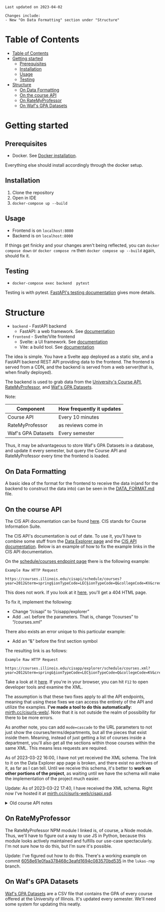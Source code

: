 ```
Last updated on 2023-04-02

Changes include:
- New "On Data Formatting" section under "Structure"
```

# Table of Contents

- [Table of Contents](#table-of-contents)
- [Getting started](#getting-started)
  - [Prerequisites](#prerequisites)
  - [Installation](#installation)
  - [Usage](#usage)
  - [Testing](#testing)
- [Structure](#structure)
  - [On Data Formatting](#on-data-formatting)
  - [On the course API](#on-the-course-api)
  - [On RateMyProfessor](#on-ratemyprofessor)
  - [On Waf's GPA Datasets](#on-wafs-gpa-datasets)

# Getting started

## Prerequisites

- Docker. See [Docker installation](https://docs.docker.com/install/).

Everything else should install accordingly through the docker setup.

## Installation

1. Clone the repository
2. Open in IDE
3. `docker-compose up --build`

## Usage

- Frontend is on `localhost:8080`
- Backend is on `localhost:8000`

If things get finicky and your changes aren't being reflected, you can `docker compose down` or `docker compose rm` then `docker compose up --build` again, should fix it.

## Testing

- `docker-compose exec backend  pytest`

Testing is with pytest. [FastAPI's testing documentation](https://fastapi.tiangolo.com/tutorial/testing/) gives more details.

# Structure

- `backend` - FastAPI backend
  - FastAPI: a web framework. See [documentation](https://fastapi.tiangolo.com/)
- `frontend` - Svelte/Vite frontend
  - Svelte: a UI framework. See [documentation](https://svelte.dev/docs)
  - Vite: a build tool. See [documentation](https://vitejs.dev/guide/)

The idea is simple. You have a Svelte app deployed as a static site, and a FastAPI backend REST API providing data to the frontend. The frontend is served from a CDN, and the backend is served from a web server(that is, when finally deployed).

The backend is used to grab data from the [University's Course API](https://courses.illinois.edu/cisdocs/api), [RateMyProfessor](https://www.npmjs.com/package/@mtucourses/rate-my-professors), and [Waf's GPA Datasets](https://github.com/wadefagen/datasets). 

Note:

| Component | How frequently it updates |
| --- | --- |
| Course API | Every 10 minutes |
| RateMyProfessor | as reviews come in |
| Waf's GPA Datasets | Every semester |

Thus, it may be advantageous to store Waf's GPA Datasets in a database, and update it every semester, but query the Course API and RateMyProfessor every time the frontend is loaded.

## On Data Formatting

A basic idea of the format for the frontend to receive the data in(and for the backend to construct the data into) can be seen in the [DATA_FORMAT.md](DATA_FORMAT.md) file.

## On the course API

The CIS API documentation can be found [here](https://courses.illinois.edu/cisdocs/). CIS stands for Course Information Suite. 

The CIS API's documentation is out of date. To use it, you'll have to combine some stuff from the [Data Explorer page](https://courses.illinois.edu/cisdocs/explorer) and the [CIS API documentation](https://courses.illinois.edu/cisdocs/api). Below is an example of how to fix the example links in the CIS API documentation.

On the [schedule/courses endpoint page](https://courses.illinois.edu/cisdocs/api/GET/schedule/courses) there is the following example:

```
Example Raw HTTP Request

https://courses.illinois.edu/cisapi/schedule/courses?year=2012&term=spring§ionTypeCode=LEC§ionTypeCode=Q&collegeCode=KV&creditHours=3&subject=CHEM&sessionId=1&gened=NAT&qp=atomic+structure
```

This does not work. If you look at it [here](https://courses.illinois.edu/cisapi/schedule/courses?year=2012&term=spring§ionTypeCode=LEC§ionTypeCode=Q&collegeCode=KV&creditHours=3&subject=CHEM&sessionId=1&gened=NAT&qp=atomic+structure), you'll get a 404 HTML page. 

To fix it, implement the following:

- Change “/cisapi” to “/cisapp/explorer”
- Add `.xml` before the parameters. That is, change “/courses” to “/courses.xml”

There also exists an error unique to this particular example:

- Add an “&” before the first section symbol

The resulting link is as follows:

```
Example Raw HTTP Request

https://courses.illinois.edu/cisapp/explorer/schedule/courses.xml?year=2012&term=spring&§ionTypeCode=LEC§ionTypeCode=Q&collegeCode=KV&creditHours=3&subject=CHEM&sessionId=1&gened=NAT&qp=atomic+structure
```

Take a look at it [here](https://courses.illinois.edu/cisapp/explorer/schedule/courses.xml?year=2012&term=spring&§ionTypeCode=LEC§ionTypeCode=Q&collegeCode=KV&creditHours=3&subject=CHEM&sessionId=1&gened=NAT&qp=atomic+structure). If you're in your browser, you can hit `F12` to open developer tools and examine the XML.

The assumption is that these two fixes apply to all the API endpoints, meaning that using these fixes we can access the entirety of the API and utilize the examples. **I've made a tool to do this automatically**: [mirth.cc/cisurls-web/](https://mirth.cc/cisurls-web). Note that it is not outside the realm of possibility for there to be more errors.

As another note, you can add `mode=cascade` to the URL parameters to not just show the courses/terms/departments, but all the pieces that exist inside them. Meaning, instead of just getting a list of courses inside a department, you'll also get all the sections within those courses within the same XML. This means less requests are required.

As of 2023-03-22 16:00, I have not yet received the XML schema. The link to it on the Data Explorer app page is broken, and there exist no archives of it, as far as I can tell. Until we receive this schema, it's better to **work on other portions of the project**, as waiting until we have the schema will make the implementation of the project much easier.

Update: As of 2023-03-22 17:40, I have received the XML schema. Right now I've hosted it  at [mirth.cc/cisurls-web/cisapi.xsd](https://mirth.cc/cisurls-web/cisapi.xsd).

<details>

<summary> Old course API notes </summary>

There's a reason the course API only shows up in, like, two places on the entirety of GitHub. It's not exactly the easiest-to-use thing. Here are some things to note:

The documentation will tel you to use the `cisapi` URL. Ignore it. So, wherever you'd have `courses.illinois.edu/cisapi`, use `courses.illinois.edu` instead.

You'll have to programatically find the information you need within the XML response. The documentation is not very helpful in this regard. Use a REST client like Thunder, Postman, or Insomnia to see what the response looks like, and parse it accordingly. It may be advantageous to use a library that makes parsing XML easier.

</details>

## On RateMyProfessor
The RateMyProfessor NPM module I linked is, of course, a Node module. Thus, we'll have to figure out a way to use JS in Python, because this module looks actively maintained and fulfills our use-case spectacularly. I'm not sure how to do this, but I'm sure it's possible.

Update: I've figured out how to do this. There's a working example on commit [6058e61e0faa378468c3eafd1694c083570bd535](https://github.com/CS222-UIUC/course-warlock/commit/6058e61e0faa378468c3eafd1694c083570bd535) in the `lukas-rmp` branch.

## On Waf's GPA Datasets
[Waf's GPA Datasets](https://github.com/wadefagen/datasets/blob/master/gpa/README.md) are a CSV file that contains the GPA of every course offered at the University of Illinois. It's updated every semester. We'll need some system for updating this neatly.
